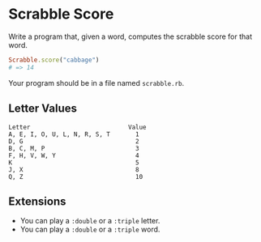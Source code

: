 # Scrabble Score

Write a program that, given a word, computes the scrabble score for that word.

```ruby
Scrabble.score("cabbage")
# => 14
```

Your program should be in a file named `scrabble.rb`.

## Letter Values

```plain
Letter                           Value
A, E, I, O, U, L, N, R, S, T       1
D, G                               2
B, C, M, P                         3
F, H, V, W, Y                      4
K                                  5
J, X                               8
Q, Z                               10
```

## Extensions

* You can play a `:double` or a `:triple` letter.
* You can play a `:double` or a `:triple` word.